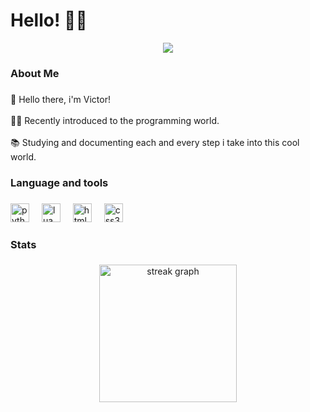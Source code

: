 <h1> Hello! 👋👋 </h1>


<div align="center">
  <img src="https://visitor-badge.laobi.icu/badge?page_id=viczveras.viczveras&"  />
</div>

###

<h3 align="left">About Me</h3>

###

<p align="left">👋 Hello there, i'm Victor!<br><br>👨‍💻 Recently introduced to the programming world.<br><br>📚 Studying and documenting each and every step i take into this cool world.</p>

###

<h3 align="left">Language and tools</h3>

###

<div align="left">
  <img src="https://cdn.jsdelivr.net/gh/devicons/devicon/icons/python/python-original.svg" height="30" alt="python logo"  />
  <img width="12" />
  <img src="https://cdn.jsdelivr.net/gh/devicons/devicon/icons/lua/lua-original.svg" height="30" alt="lua logo"  />
  <img width="12" />
  <img src="https://cdn.jsdelivr.net/gh/devicons/devicon/icons/html5/html5-original.svg" height="30" alt="html5 logo"  />
  <img width="12" />
  <img src="https://cdn.jsdelivr.net/gh/devicons/devicon/icons/css3/css3-original.svg" height="30" alt="css3 logo"  />
</div>

###

<h3 align="left">Stats</h3>

###

<div align="center">
  <img src="https://streak-stats.demolab.com?user=viczveras&locale=en&mode=daily&theme=dark&hide_border=false&border_radius=5&order=3" height="220" alt="streak graph"  />
</div>

###

